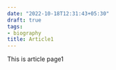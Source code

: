 ```yaml
---
date: "2022-10-18T12:31:43+05:30"
draft: true
tags:
- biography
title: Article1
---
```


This is article page1
